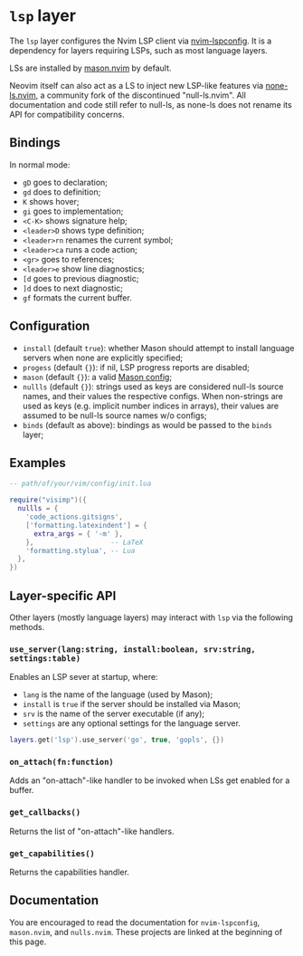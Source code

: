 # `lsp` layer

The `lsp` layer configures the Nvim LSP client via
[nvim-lspconfig](https://github.com/neovim/nvim-lspconfig). It is a dependency
for layers requiring LSPs, such as most language layers.

LSs are installed by [mason.nvim](https://github.com/williamboman/mason.nvim)
by default.

Neovim itself can also act as a LS to inject new LSP-like features via
[none-ls.nvim](https://github.com/nvimtools/none-ls.nvim), a community fork of
the discontinued "null-ls.nvim". All documentation and code still refer to
null-ls, as none-ls does not rename its API for compatibility concerns.

## Bindings

In normal mode:

- `gD` goes to declaration;
- `gd` does to definition;
- `K` shows hover;
- `gi` goes to implementation;
- `<C-K>` shows signature help;
- `<leader>D` shows type definition;
- `<leader>rn` renames the current symbol;
- `<leader>ca` runs a code action;
- `<gr>` goes to references;
- `<leader>e` show line diagnostics;
- `[d` goes to previous diagnostic;
- `]d` does to next diagnostic;
- `gf` formats the current buffer.

## Configuration

- `install` (default `true`): whether Mason should attempt to install language
  servers when none are explicitly specified;
- `progess` (default `{}`): if nil, LSP progress reports are disabled;
- `mason` (default `{}`): a valid [Mason config](https://github.com/williamboman/mason.nvim?tab=readme-ov-file#configuration);
- `nullls` (default `{}`): strings used as keys are considered null-ls source
  names, and their values the respective configs. When non-strings are used as
  keys (e.g. implicit number indices in arrays), their values are assumed to be
  null-ls source names w/o configs;
- `binds` (default as above): bindings as would be passed to the `binds` layer;

## Examples

```lua
-- path/of/your/vim/config/init.lua

require("visimp")({
  nullls = {
    'code_actions.gitsigns',
    ['formatting.latexindent'] = {
      extra_args = { '-m' },
    },                   -- LaTeX
    'formatting.stylua', -- Lua
  },
})
```

## Layer-specific API

Other layers (mostly language layers) may interact with `lsp` via the
following methods.

### `use_server(lang:string, install:boolean, srv:string, settings:table)`

Enables an LSP sever at startup, where:

- `lang` is the name of the language (used by Mason);
- `install` is `true` if the server should be installed via Mason;
- `srv` is the name of the server executable (if any);
- `settings` are any optional settings for the language server.

```lua
layers.get('lsp').use_server('go', true, 'gopls', {})
```

### `on_attach(fn:function)`

Adds an "on-attach"-like handler to be invoked when LSs get enabled for a
buffer.

### `get_callbacks()`

Returns the list of "on-attach"-like handlers.

### `get_capabilities()`

Returns the capabilities handler.

## Documentation

You are encouraged to read the documentation for `nvim-lspconfig`, `mason.nvim`,
and `nulls.nvim`. These projects are linked at the beginning of this page.
